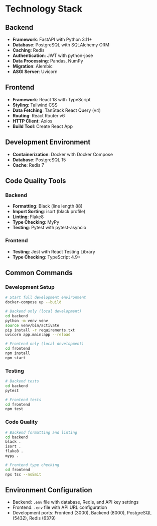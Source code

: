 # Technology Stack

## Backend
- **Framework**: FastAPI with Python 3.11+
- **Database**: PostgreSQL with SQLAlchemy ORM
- **Caching**: Redis
- **Authentication**: JWT with python-jose
- **Data Processing**: Pandas, NumPy
- **Migration**: Alembic
- **ASGI Server**: Uvicorn

## Frontend
- **Framework**: React 18 with TypeScript
- **Styling**: Tailwind CSS
- **Data Fetching**: TanStack React Query (v4)
- **Routing**: React Router v6
- **HTTP Client**: Axios
- **Build Tool**: Create React App

## Development Environment
- **Containerization**: Docker with Docker Compose
- **Database**: PostgreSQL 15
- **Cache**: Redis 7

## Code Quality Tools

### Backend
- **Formatting**: Black (line length 88)
- **Import Sorting**: isort (black profile)
- **Linting**: Flake8
- **Type Checking**: MyPy
- **Testing**: Pytest with pytest-asyncio

### Frontend
- **Testing**: Jest with React Testing Library
- **Type Checking**: TypeScript 4.9+

## Common Commands

### Development Setup
```bash
# Start full development environment
docker-compose up --build

# Backend only (local development)
cd backend
python -m venv venv
source venv/bin/activate
pip install -r requirements.txt
uvicorn app.main:app --reload

# Frontend only (local development)  
cd frontend
npm install
npm start
```

### Testing
```bash
# Backend tests
cd backend
pytest

# Frontend tests
cd frontend
npm test
```

### Code Quality
```bash
# Backend formatting and linting
cd backend
black .
isort .
flake8 .
mypy .

# Frontend type checking
cd frontend
npx tsc --noEmit
```

## Environment Configuration
- Backend: `.env` file with database, Redis, and API key settings
- Frontend: `.env` file with API URL configuration
- Development ports: Frontend (3000), Backend (8000), PostgreSQL (5432), Redis (6379)